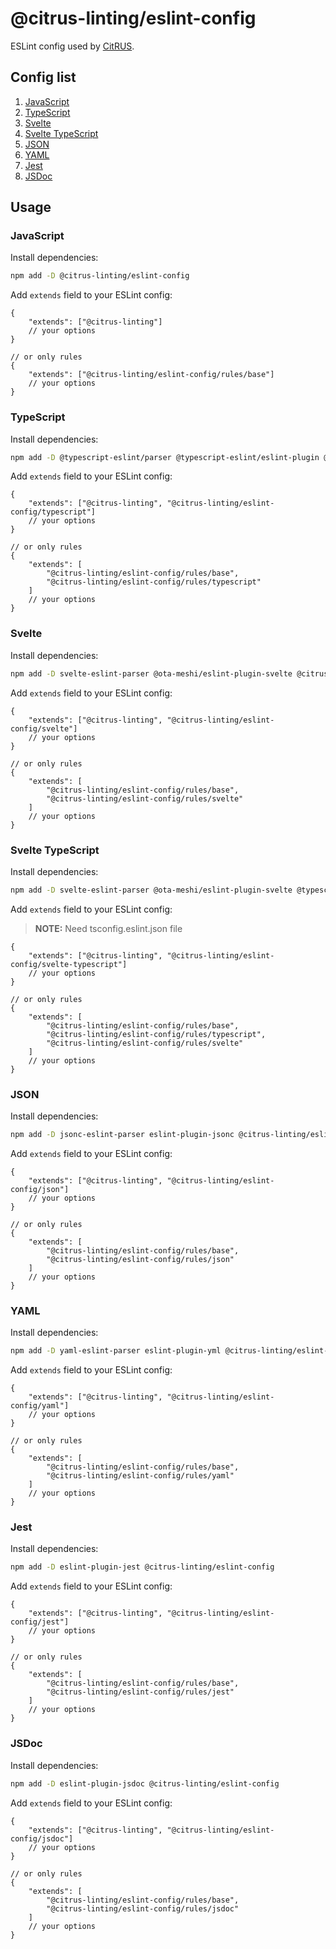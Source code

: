 # @citrus-linting/eslint-config

ESLint config used by [CitRUS](https://github.com/CitRUSprod).

## Config list

1. [JavaScript](#javascript)
2. [TypeScript](#typescript)
3. [Svelte](#svelte)
4. [Svelte TypeScript](#svelte-typescript)
5. [JSON](#json)
6. [YAML](#yaml)
7. [Jest](#jest)
8. [JSDoc](#jsdoc)

## Usage

### JavaScript

Install dependencies:

```sh
npm add -D @citrus-linting/eslint-config
```

Add `extends` field to your ESLint config:

```jsonc
{
    "extends": ["@citrus-linting"]
    // your options
}

// or only rules
{
    "extends": ["@citrus-linting/eslint-config/rules/base"]
    // your options
}
```

### TypeScript

Install dependencies:

```sh
npm add -D @typescript-eslint/parser @typescript-eslint/eslint-plugin @citrus-linting/eslint-config
```

Add `extends` field to your ESLint config:

```jsonc
{
    "extends": ["@citrus-linting", "@citrus-linting/eslint-config/typescript"]
    // your options
}

// or only rules
{
    "extends": [
        "@citrus-linting/eslint-config/rules/base",
        "@citrus-linting/eslint-config/rules/typescript"
    ]
    // your options
}
```

### Svelte

Install dependencies:

```sh
npm add -D svelte-eslint-parser @ota-meshi/eslint-plugin-svelte @citrus-linting/eslint-config
```

Add `extends` field to your ESLint config:

```jsonc
{
    "extends": ["@citrus-linting", "@citrus-linting/eslint-config/svelte"]
    // your options
}

// or only rules
{
    "extends": [
        "@citrus-linting/eslint-config/rules/base",
        "@citrus-linting/eslint-config/rules/svelte"
    ]
    // your options
}
```

### Svelte TypeScript

Install dependencies:

```sh
npm add -D svelte-eslint-parser @ota-meshi/eslint-plugin-svelte @typescript-eslint/parser @typescript-eslint/eslint-plugin @citrus-linting/eslint-config
```

Add `extends` field to your ESLint config:

> **NOTE:** Need tsconfig.eslint.json file

```jsonc
{
    "extends": ["@citrus-linting", "@citrus-linting/eslint-config/svelte-typescript"]
    // your options
}

// or only rules
{
    "extends": [
        "@citrus-linting/eslint-config/rules/base",
        "@citrus-linting/eslint-config/rules/typescript",
        "@citrus-linting/eslint-config/rules/svelte"
    ]
    // your options
}
```

### JSON

Install dependencies:

```sh
npm add -D jsonc-eslint-parser eslint-plugin-jsonc @citrus-linting/eslint-config
```

Add `extends` field to your ESLint config:

```jsonc
{
    "extends": ["@citrus-linting", "@citrus-linting/eslint-config/json"]
    // your options
}

// or only rules
{
    "extends": [
        "@citrus-linting/eslint-config/rules/base",
        "@citrus-linting/eslint-config/rules/json"
    ]
    // your options
}
```

### YAML

Install dependencies:

```sh
npm add -D yaml-eslint-parser eslint-plugin-yml @citrus-linting/eslint-config
```

Add `extends` field to your ESLint config:

```jsonc
{
    "extends": ["@citrus-linting", "@citrus-linting/eslint-config/yaml"]
    // your options
}

// or only rules
{
    "extends": [
        "@citrus-linting/eslint-config/rules/base",
        "@citrus-linting/eslint-config/rules/yaml"
    ]
    // your options
}
```

### Jest

Install dependencies:

```sh
npm add -D eslint-plugin-jest @citrus-linting/eslint-config
```

Add `extends` field to your ESLint config:

```jsonc
{
    "extends": ["@citrus-linting", "@citrus-linting/eslint-config/jest"]
    // your options
}

// or only rules
{
    "extends": [
        "@citrus-linting/eslint-config/rules/base",
        "@citrus-linting/eslint-config/rules/jest"
    ]
    // your options
}
```

### JSDoc

Install dependencies:

```sh
npm add -D eslint-plugin-jsdoc @citrus-linting/eslint-config
```

Add `extends` field to your ESLint config:

```jsonc
{
    "extends": ["@citrus-linting", "@citrus-linting/eslint-config/jsdoc"]
    // your options
}

// or only rules
{
    "extends": [
        "@citrus-linting/eslint-config/rules/base",
        "@citrus-linting/eslint-config/rules/jsdoc"
    ]
    // your options
}
```
